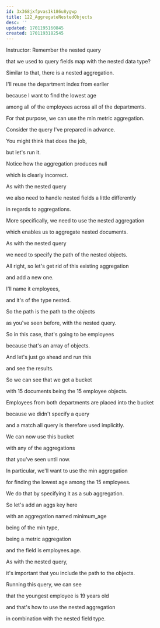 ```yaml
---
id: 3x368jxfpvas1k186u8ygwp
title: 122_AggregateNestedObjects
desc: ''
updated: 1701195160845
created: 1701193182545
---
```

Instructor: Remember the nested query

that we used to query fields map with the nested data type?

Similar to that, there is a nested aggregation.

I'll reuse the department index from earlier

because I want to find the lowest age

among all of the employees across all of the departments.

For that purpose, we can use the min metric aggregation.

Consider the query I've prepared in advance.

You might think that does the job,

but let's run it.

Notice how the aggregation produces null

which is clearly incorrect.

As with the nested query

we also need to handle nested fields a little differently

in regards to aggregations.

More specifically, we need to use the nested aggregation

which enables us to aggregate nested documents.

As with the nested query

we need to specify the path of the nested objects.

All right, so let's get rid of this existing aggregation

and add a new one.

I'll name it employees,

and it's of the type nested.

So the path is the path to the objects

as you've seen before, with the nested query.

So in this case, that's going to be employees

because that's an array of objects.

And let's just go ahead and run this

and see the results.

So we can see that we get a bucket

with 15 documents being the 15 employee objects.

Employees from both departments are placed into the bucket

because we didn't specify a query

and a match all query is therefore used implicitly.

We can now use this bucket

with any of the aggregations

that you've seen until now.

In particular, we'll want to use the min aggregation

for finding the lowest age among the 15 employees.

We do that by specifying it as a sub aggregation.

So let's add an aggs key here

with an aggregation named minimum_age

being of the min type,

being a metric aggregation

and the field is employees.age.

As with the nested query,

it's important that you include the path to the objects.

Running this query, we can see

that the youngest employee is 19 years old

and that's how to use the nested aggregation

in combination with the nested field type.

